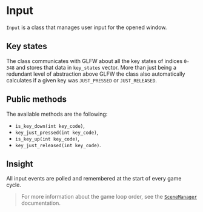 # Input

`Input` is a class that manages user input for the opened window.

## Key states

The class communicates with GLFW about all the key states of indices `0-348`
and stores that data in `key_states` vector. More than just being a
redundant level of abstraction above GLFW the class also automatically
calculates if a given key was `JUST_PRESSED` or `JUST_RELEASED`.

## Public methods

The available methods are the following:
- `is_key_down(int key_code)`,
- `key_just_pressed(int key_code)`,
- `is_key_up(int key_code)`,
- `key_just_released(int key_code)`.

## Insight

All input events are polled and remembered at the start of every game cycle.
> For more information about the game loop order, see the [`SceneManager`](../scene_manager/scene_manager.md) documentation.